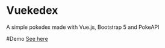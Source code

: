 # Vuekedex
A simple pokedex made with Vue.js, Bootstrap 5 and PokeAPI

#Demo
[See here](https://pokedex.sm-sites.com/)
